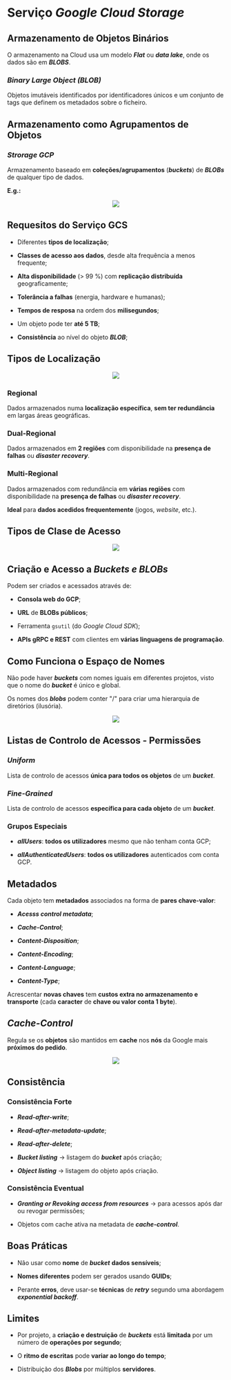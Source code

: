 # __Serviço__ ___Google Cloud Storage___

## __Armazenamento de Objetos Binários__

O armazenamento na Cloud usa um modelo ___Flat___ ou ___data lake___, onde os dados são em ___BLOBS___.

### ___Binary Large Object (BLOB)___

Objetos imutáveis identificados por identificadores únicos e um conjunto de tags que definem os metadados sobre o ficheiro.

## __Armazenamento como Agrupamentos de Objetos__

### ___Strorage GCP___

Armazenamento baseado em __coleções/agrupamentos__ (___buckets___) de ___BLOBs___ de qualquer tipo de dados.

__E.g.:__

<div align="center">

![](../imgs/serviço-google-cloud-storage-1.png)

</div>

## __Requesitos do Serviço GCS__

* Diferentes __tipos de localização__;

* __Classes de acesso aos dados__, desde alta frequência a menos frequente;

* __Alta disponibilidade__ (> 99 %) com __replicação distribuída__ geograficamente;

* __Tolerância a falhas__ (energia, hardware e humanas);

* __Tempos de resposa__ na ordem dos __milisegundos__;

* Um objeto pode ter __até 5 TB__;

* __Consistência__ ao nível do objeto ___BLOB___;

## __Tipos de Localização__

<div align="center">

![](../imgs/serviço-google-cloud-storage-2.png)

</div>

### __Regional__

Dados armazenados numa __localização específica__, __sem ter redundância__ em largas áreas geográficas.

### __Dual-Regional__

Dados armazenados em __2 regiões__ com disponibilidade na __presença de falhas__ ou ___disaster recovery___.

### __Multi-Regional__

Dados armazenados com redundância em __várias regiões__ com disponibilidade na __presença de falhas__ ou ___disaster recovery___.

__Ideal__ para __dados acedidos frequentemente__ (jogos, _website_, etc.).

## __Tipos de Clase de Acesso__

<div align="center">

![](../imgs/serviço-google-cloud-storage-3.png)

</div>

## __Criação e Acesso a__ ___Buckets e BLOBs___

Podem ser criados e acessados através de:

* __Consola web do GCP__;

* __URL__ de __BLOBs públicos__;

* Ferramenta ``gsutil`` (do _Google Cloud SDK_);

* __APIs gRPC e REST__ com clientes em __várias linguagens de programação__.

## __Como Funciona o Espaço de Nomes__

Não pode haver ___buckets___ com nomes iguais em diferentes projetos, visto que o nome do ___bucket___ é único e global.

Os nomes dos ___blobs___ podem conter "/" para criar uma hierarquia de diretórios (ilusória).

<div align="center">

![](../imgs/serviço-google-cloud-storage-4.png)

</div>

## __Listas de Controlo de Acessos - Permissões__

### ___Uniform___

Lista de controlo de acessos __única para todos os objetos__ de um ___bucket___.

### ___Fine-Grained___

Lista de controlo de acessos __específica para cada objeto__ de um ___bucket___.

### __Grupos Especiais__

* ___allUsers___: __todos os utilizadores__ mesmo que não tenham conta GCP;

* ___allAuthenticatedUsers___: __todos os utilizadores__ autenticados com conta GCP.

## __Metadados__

Cada objeto tem __metadados__ associados na forma de __pares chave-valor__:

* ___Acesss control metadata___;

* ___Cache-Control___;

* ___Content-Disposition___;

* ___Content-Encoding___;

* ___Content-Language___;

* ___Content-Type___;

Acrescentar __novas chaves__ tem __custos extra no armazenamento e transporte__ (cada __caracter__ de __chave ou valor conta 1 byte__).

## ___Cache-Control___

Regula se os __objetos__ são mantidos em __cache__ nos __nós__ da Google mais __próximos do pedido__.

<div align="center">

![](../imgs/serviço-google-cloud-storage-5.png)

</div>

## __Consistência__

### __Consistência Forte__

* ___Read-after-write___;

* ___Read-after-metadata-update___;

* ___Read-after-delete___;

* ___Bucket listing___ -> listagem do ___bucket___ após criação;

* ___Object listing___ -> listagem do objeto após criação.

### __Consistência Eventual__

* ___Granting or Revoking access from resources___ -> para acessos após dar ou revogar permissões;

* Objetos com cache ativa na metadata de ___cache-control___.

## __Boas Práticas__

* Não usar como __nome__ de ___bucket___ __dados sensíveis__;

* __Nomes diferentes__ podem ser gerados usando __GUIDs__;

* Perante __erros__, deve usar-se __técnicas__ de ___retry___ segundo uma abordagem ___exponential backoff___.

## __Limites__

* Por projeto, a __criação e destruição__ de ___buckets___ está __limitada__ por um número de __operações por segundo__;

* O __ritmo de escritas__ pode __variar ao longo do tempo__;

* Distribuição dos ___Blobs___ por múltiplos __servidores__.